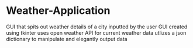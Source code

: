 # Weather-Application
GUI that spits out weather details of a city inputted by the user 
GUI created using tkinter 
uses open weather API for current weather data 
utlizes a json dictionary to manipulate and elegantly output data 
